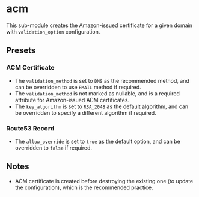 # acm

This sub-module creates the Amazon-issued certificate for a given domain with `validation_option` configuration.

## Presets

### ACM Certificate

- The `validation_method` is set to `DNS` as the recommended method, and can be overridden to use `EMAIL` method if required.
- The `validation_method` is not marked as nullable, and is a required attribute for Amazon-issued ACM certificates.
- The `key_algorithm` is set to `RSA_2048` as the default algorithm, and can be overridden to specify a different algorithm if required.

### Route53 Record

- The `allow_override` is set to `true` as the default option, and can be overridden to `false` if required.

## Notes

- ACM certificate is created before destroying the existing one (to update the configuration), which is the recommended practice.
